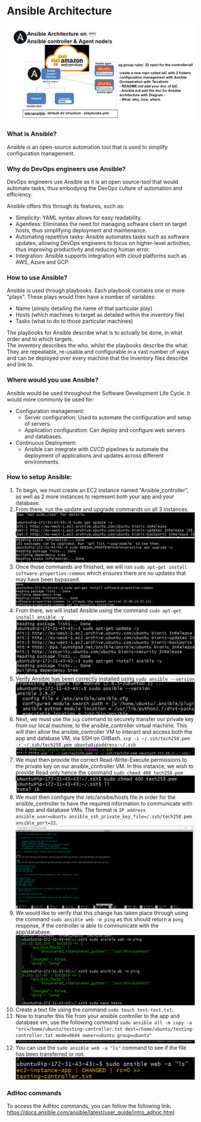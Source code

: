 # Ansible Architecture
![alt text](../images/Ansible_architecture.png)

### What is Ansible?
Ansible is an open-source automation tool that is used to simplify configuration management. <br>

### Why do DevOps engineers use Ansible?
DevOps engineers use Ansible as it is an open source-tool that would automate tasks, thus embodying the DevOps culture of automation and efficiency.

Ansible offers this through its features, such as:
- Simplicity: YAML syntax allows for easy readability.
- Agentless: Eliminates the need for managing software client on target hosts, thus simplifying deployment and maintenance.
- Automating repetitive tasks: Ansible automates tasks such as software updates, allowing DevOps engineers to focus on higher-level activities, thus improving productivity and reducing human error.
- Integration: Ansible supports integration with cloud platforms such as AWS, Azure and GCP.

### How to use Ansible?
Ansible is used through playbooks. Each playbook contains one or more "plays". These plays would then have a number of variables:
- Name (simply detailing the name of that particular play)
- Hosts (which machines to target as detailed within the inventory file)
- Tasks (what to do to those particular machines)

The playbooks for Ansible describe what is to actually be done, in what order and to which targets. <br>
The inventory describes the who, whilst the playbooks describe the what. <br>
They are repeatable, re-usable and configurable in a vast number of ways and can be deployed over every machine that the inventory files describe and link to.

### Where would you use Ansible?
Ansible would be used throughout the Software Development Life Cycle. It would more commonly be used for:
- Configuration management:
  - Server configuration: Used to automate the configuration and setup of servers.
  - Application configuration: Can deploy and configure web servers and databases.
- Continuous Deployment:
  - Ansible can integrate with CI/CD pipelines to automate the deployment of applications and updates across different environments.

### How to setup Ansible:
1. To begin, we must create an EC2 instance named "Ansible_controller", as well as 2 more instances to represent both your app and your database.
2. From there, run the update and upgrade commands on all 3 instances. <br>
![alt text](../images/ansible_controller_part1.PNG) <br>
![alt text](../images/ansible_controller_part2.PNG)
3. Once those commands are finished, we will run `sudo apt-get install software-properties-common` which ensures there are no updates that may have been bypassed.
   ![alt text](../images/ansible_controller_part3.PNG)
4. From there, we will install Ansible using the command `sudo apt-get install ansible -y` <br>
   ![alt text](../images/ansible_controller_part4.PNG)
5. Verify Ansible has been correctly installed using `sudo ansible --version`<br>
   ![alt text](../images/ansible_controller_part5.PNG)
6. Next, we must use the `scp` command to securely transfer our private key from our local machine, to the ansible_controller virtual machine. This will then allow the ansible_controller VM to interact and access both the app and database VM, via SSH on GitBash. `scp -i ~/.ssh/tech258.pem -r ~/.ssh/tech258.pem ubuntu@ipaddress:~/.ssh` <br>
![alt text](../images/scp_command.PNG)
7. We must then provide the correct Read-Write-Execute permissions to the private key on our ansible_controller VM. In this instance, we wish to provide Read only hence the command `sudo chmod 400 tech258.pem` <br>
 ![alt text](../images/ansible_controller_part6.PNG)
8. We must then configure the /etc/ansibe/hosts file in order for the ansible_controller to have the required information to communicate with the app and database VMs. The format is `IP address ansible_user=ubuntu ansible_ssh_private_key_file=/.ssh/tech258.pem ansible_port=22`. <br>
    ![alt text](../images/ansible_hosts_setup.PNG)
9. We would like to verify that this change has taken place through using the command `sudo ansible web -m ping` as this should return a `pong` response, if the controller is able to communicate with the app/database.<br>
      ![alt text](../images/ansible_controller_part7.PNG)
10. Create a text file using the command `sudo touch test-text.txt`.
11. Now to transfer this file from your ansible controller to the app and database vm, use the following command `sudo ansible all -m copy -a "src=/home/ubuntu/testing-controller.txt dest=/home/ubuntu/testing-controller.txt mode=0644 owner=ubuntu group=ubuntu"`
    ![alt text](../images/transfer-text.PNG)
12. You can use the `sudo ansible web -a "ls"` command to see if the file has been transferred or not.<br>
 ![alt text](../images/transfer-text-proof.PNG)
### AdHoc commands
To access the AdHoc commands, you can follow the following link: https://docs.ansible.com/ansible/latest/user_guide/intro_adhoc.html